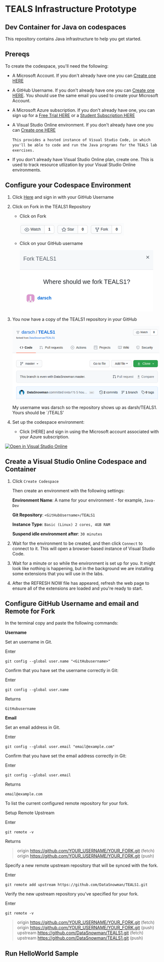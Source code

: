 # TEALS Infrastructure Prototype
## Dev Container for Java on codespaces

This repository contains Java infrastructure to help you get started.

## Prereqs

To create the codespace, you'll need the following:

- A Microsoft Account.  If you don't already have one you can [Create one HERE](https://signup.live.com)

- A GitHub Username.  If you don't already have one you can [Create one HERE](https://github.com).  You should use the same email you used to create your Microsoft Account.

- A Microsoft Azure subscription. If you don't already have one, you can sign up for a [Free Trial HERE](https://azure.microsoft.com) or a [Student Subscription HERE](https://aks.ms/azureforstudents)

- A Visual Studio Online environment.  If you don't already have one you can [Create one HERE](https://online.visualstudio.com)

    `` This provides a hosted instance of Visual Studio Code, in which you'll be able to code and run the Java programs for the TEALS lab exercises. ``

- If you don't already have Visual Studio Online plan, create one. This is used to track resource utlization by your Visual Studio Online environments. 

## Configure your Codespace Environment

1. Click [Here](https://github.com/DataSnowman/TEALS1) and sign in with your GitHub Username

2. Click on Fork in the TEALS1 Repository

    - Click on Fork

        ![fork](https://raw.githubusercontent.com/DataSnowman/TEALS1/master/images/fork.png)

    - Click on your GitHub username

        ![forkdest](https://raw.githubusercontent.com/DataSnowman/TEALS1/master/images/forkdest.png)

3. You now have a copy of the TEALS1 repository in your GitHub

    ![yourcopy](https://raw.githubusercontent.com/DataSnowman/TEALS1/master/images/yourcopy.png)

    My username was darsch so the repository shows up as darsh/TEALS1.  Yours should be `<GitHubusername>/TEALS'

4. Set up the codespace environment:

    - Click [HERE] and sign in using the Microsoft account associated with your Azure subscription.

[![Open in Visual Studio Online](https://img.shields.io/endpoint?style=social&url=https%3A%2F%2Faka.ms%2Fvso-badge)](https://online.visualstudio.com)

## Create a Visual Studio Online Codespace and Container

1. Click `Create Codespace`
    
    Then create an environment with the following settings:

    **Environment Name**: A name for your environment - for example, `Java-Dev`

    **Git Repository**: `<GitHubUsername>/TEALS1`

    **Instance Type**: `Basic (Linux) 2 cores, 4GB RAM`

    **Suspend idle environment after**: `30 minutes`

2. Wait for the environment to be created, and then click `Connect` to connect to it. This will open a browser-based instance of Visual Studio Code.

3. Wait for a minute or so while the environment is set up for you. It might look like nothing is happening, but in the background we are installing some extensions that you will use in the labs. 

4. After the REFRESH NOW file has appeared, refresh the web page to ensure all of the extensions are loaded and you're ready to start.

## Configure GitHub Username and email and Remote for Fork

In the terminal copy and paste the following commands:

**Username**

Set an username in Git.

Enter

`git config --global user.name "<GitHubusername>"`

Confirm that you have set the username correctly in Git:

Enter

`git config --global user.name`

Returns

`GitHubusername`

**Email**

Set an email address in Git.

Enter

`git config --global user.email "email@example.com"`

Confirm that you have set the email address correctly in Git:

Enter

`git config --global user.email`

Returns

`email@example.com`

To list the current configured remote repository for your fork.

Setup Remote Upstream

Enter

`git remote -v`

Returns

> origin  https://github.com/YOUR_USERNAME/YOUR_FORK.git (fetch)
> origin  https://github.com/YOUR_USERNAME/YOUR_FORK.git (push)

Specify a new remote upstream repository that will be synced with the fork.

Enter

`git remote add upstream https://github.com/DataSnowman/TEALS1.git`

Verify the new upstream repository you've specified for your fork.

Enter

`git remote -v`

> origin    https://github.com/YOUR_USERNAME/YOUR_FORK.git (fetch)
> origin    https://github.com/YOUR_USERNAME/YOUR_FORK.git (push)
> upstream  https://github.com/DataSnowman/TEALS1.git (fetch)
> upstream  https://github.com/DataSnowman/TEALS1.git (push)

## Run HelloWorld Sample

